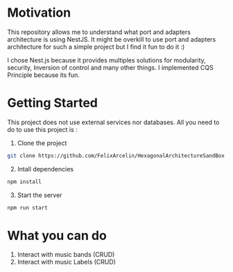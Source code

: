 # Motivation

This repository allows me to understand what port and adapters architecture is using NestJS. It might be overkill to use port and adapters architecture for such a simple project but I find it fun to do it :)

I chose Nest.js because it provides multiples solutions for modularity, security, Inversion of control and many other things. I implemented CQS Principle because its fun.

# Getting Started
This project does not use external services nor databases. All you need to do to use this project is : 
1. Clone the project
```bash
git clone https://github.com/FelixArcelin/HexagonalArchitectureSandBox.git
```
2. Intall dependencies
```bash
npm install
```
3. Start the server
```bash
npm run start
```

# What you can do

1. Interact with music bands (CRUD)
1. Interact with music Labels (CRUD)